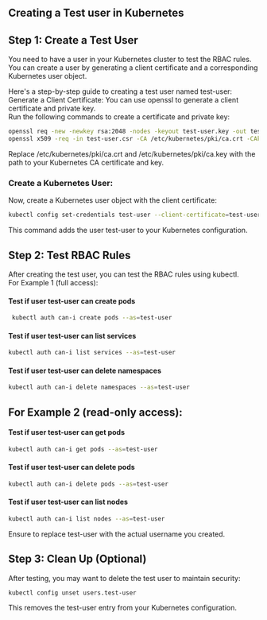## Creating a Test user in Kubernetes  


## Step 1: Create a Test User  

You need to have a user in your Kubernetes cluster to test the RBAC rules. You can create a user by generating a client certificate and a corresponding Kubernetes user object.  

Here's a step-by-step guide to creating a test user named test-user:  
Generate a Client Certificate: You can use openssl to generate a client certificate and private key.   
Run the following commands to create a certificate and private key:  
```bash 
openssl req -new -newkey rsa:2048 -nodes -keyout test-user.key -out test-user.csr -subj "/CN=test-user/O=myorg"
openssl x509 -req -in test-user.csr -CA /etc/kubernetes/pki/ca.crt -CAkey /etc/kubernetes/pki/ca.key -CAcreateserial -out test-user.crt -days 365
```  
Replace /etc/kubernetes/pki/ca.crt and /etc/kubernetes/pki/ca.key with the path to your Kubernetes CA certificate and key.  

### Create a Kubernetes User:   
Now, create a Kubernetes user object with the client certificate:  
```bash
kubectl config set-credentials test-user --client-certificate=test-user.crt --client-key=test-user.key
```  
This command adds the user test-user to your Kubernetes configuration.  

## Step 2: Test RBAC Rules  
After creating the test user, you can test the RBAC rules using kubectl.   
For Example 1 (full access):  

#### Test if user test-user can create pods    
```bash
 kubectl auth can-i create pods --as=test-user
```

#### Test if user test-user can list services   
``` bash
kubectl auth can-i list services --as=test-user
```  

#### Test if user test-user can delete namespaces  
```bash
kubectl auth can-i delete namespaces --as=test-user
```  

## For Example 2 (read-only access):  
#### Test if user test-user can get pods  
```bash
kubectl auth can-i get pods --as=test-user
```  

#### Test if user test-user can delete pods  
```bash
kubectl auth can-i delete pods --as=test-user
```  

#### Test if user test-user can list nodes  
```bash
kubectl auth can-i list nodes --as=test-user
```  
Ensure to replace test-user with the actual username you created.  

## Step 3: Clean Up (Optional)   
After testing, you may want to delete the test user to maintain security:   
```bash
kubectl config unset users.test-user
```  
This removes the test-user entry from your Kubernetes configuration.  